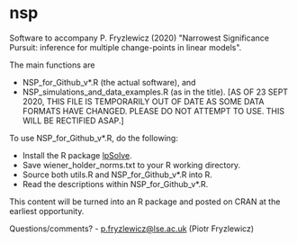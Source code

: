 # nsp
Software to accompany P. Fryzlewicz (2020) "Narrowest Significance Pursuit: inference for multiple change-points in linear models".

The main functions are
- NSP_for_Github_v*.R (the actual software), and
- NSP_simulations_and_data_examples.R (as in the title). [AS OF 23 SEPT 2020, THIS FILE IS TEMPORARILY OUT OF DATE AS SOME DATA FORMATS HAVE CHANGED. PLEASE DO NOT ATTEMPT TO USE. THIS WILL BE RECTIFIED ASAP.]

To use NSP_for_Github_v*.R, do the following:

- Install the R package [lpSolve](https://CRAN.R-project.org/package=lpSolve).
- Save wiener_holder_norms.txt to your R working directory.
- Source both utils.R and NSP_for_Github_v*.R into R.
- Read the descriptions within NSP_for_Github_v*.R.

This content will be turned into an R package and posted on CRAN at the earliest opportunity.

Questions/comments? - p.fryzlewicz@lse.ac.uk (Piotr Fryzlewicz)
